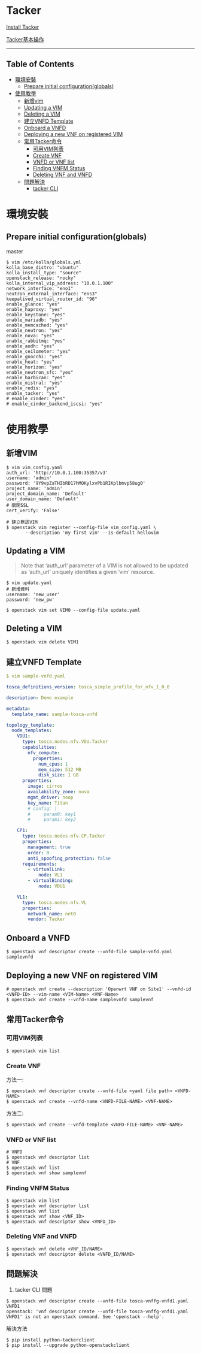 # Tacker
[Install Tacker](https://docs.openstack.org/tacker/latest/install/manual_installation.html#registering-default-vim)

[Tacker基本操作](https://docs.openstack.org/tacker/latest/user/multisite_vim_usage_guide.html)

----

## Table of Contents
* [環境安裝](#環境安裝)
  - [Prepare initial configuration(globals)](#Prepare-initial-configuration-globals)
* [使用教學](#使用教學)
  - [新增vim](#新增vim)
  - [Updating a VIM](#updating-a-vim)
  - [Deleting a VIM](#deleting-a-vim)
  - [建立VNFD Template](#建立vnfd-template)
  - [Onboard a VNFD](#onboard-a-vnfd)
  - [Deploying a new VNF on registered VIM](#deploying-a-new-vnf-on-registered-vim)
  - [常用Tacker命令](#常用tacker命令)
    - [可用VIM列表](#可用VIM列表)
    - [Create VNF](#create-vnf)
    - [VNFD or VNF list](#vnfd-or-vnf-list)
    - [Finding VNFM Status](#finding-vnfm-status)
    - [Deleting VNF and VNFD](#deleting-vnf-and-vnfd)
  - [問題解決](#問題解決)
    - [tacker CLI](#tacker-cli)
# 環境安裝
## Prepare initial configuration(globals)
master
```shell
$ vim /etc/kolla/globals.yml 
kolla_base_distro: "ubuntu"
kolla_install_type: "source"
openstack_release: "rocky"
kolla_internal_vip_address: "10.0.1.100"
network_interface: "eno1"
neutron_external_interface: "ens3"
keepalived_virtual_router_id: "96"
enable_glance: "yes"
enable_haproxy: "yes"
enable_keystone: "yes"
enable_mariadb: "yes"
enable_memcached: "yes"
enable_neutron: "yes"
enable_nova: "yes"
enable_rabbitmq: "yes"
enable_aodh: "yes"
enable_ceilometer: "yes"
enable_gnocchi: "yes"
enable_heat: "yes"
enable_horizon: "yes"
enable_neutron_sfc: "yes"
enable_barbican: "yes"
enable_mistral: "yes"
enable_redis: "yes"
enable_tacker: "yes"
# enable_cinder: "yes"
# enable_cinder_backend_iscsi: "yes"
```
# 使用教學
## 新增VIM
```shell
$ vim vim_config.yaml
auth_url: 'http://10.0.1.100:35357/v3'
username: 'admin'
password: '9Y9vpZaTHIbRD17hMOKylxvPb1RIKplbmvp58ug0'
project_name: 'admin'
project_domain_name: 'Default'
user_domain_name: 'Default'
# 關閉SSL
cert_verify: 'False'

# 建立默認VIM
$ openstack vim register --config-file vim_config.yaml \
       --description 'my first vim' --is-default hellovim
```
## Updating a VIM
> Note that ‘auth_url’ parameter of a VIM is not allowed to be updated as ‘auth_url’ uniquely identifies a given ‘vim’ resource.
```shell
$ vim update.yaml
# 新增資料
username: 'new_user'
password: 'new_pw'

$ openstack vim set VIM0 --config-file update.yaml
```
## Deleting a VIM
```shell
$ openstack vim delete VIM1
```
## 建立VNFD Template
```yaml
$ vim sample-vnfd.yaml

tosca_definitions_version: tosca_simple_profile_for_nfv_1_0_0

description: Demo example

metadata:
  template_name: sample-tosca-vnfd

topology_template:
  node_templates:
    VDU1:
      type: tosca.nodes.nfv.VDU.Tacker
      capabilities:
        nfv_compute:
          properties:
            num_cpus: 1
            mem_size: 512 MB
            disk_size: 1 GB
      properties:
        image: cirros
        availability_zone: nova
        mgmt_driver: noop
        key_name: Titan
        # config: |
        #     param0: key1
        #     param1: key2

    CP1:
      type: tosca.nodes.nfv.CP.Tacker
      properties:
        management: true
        order: 0
        anti_spoofing_protection: false
      requirements:
        - virtualLink:
            node: VL1
        - virtualBinding:
            node: VDU1

    VL1:
      type: tosca.nodes.nfv.VL
      properties:
        network_name: net0
        vendor: Tacker
```
## Onboard a VNFD
```shell
$ openstack vnf descriptor create --vnfd-file sample-vnfd.yaml samplevnfd
```
## Deploying a new VNF on registered VIM
```shell
# openstack vnf create --description 'Openwrt VNF on Site1' --vnfd-id <VNFD-ID> --vim-name <VIM-Name> <VNF-Name>
$ openstack vnf create --vnfd-name samplevnfd samplevnf
```
## 常用Tacker命令
### 可用VIM列表
```shell
$ openstack vim list
```
### Create VNF
方法一:
```shell
$ openstack vnf descriptor create --vnfd-file <yaml file path> <VNFD-NAME>
$ openstack vnf create --vnfd-name <VNFD-FILE-NAME> <VNF-NAME>
```
方法二:
```shell
$ openstack vnf create --vnfd-template <VNFD-FILE-NAME> <VNF-NAME>
```
### VNFD or VNF list
```shell
# VNFD
$ openstack vnf descriptor list
# VNF
$ openstack vnf list
$ openstack vnf show samplevnf
```
### Finding VNFM Status
```shell
$ openstack vim list
$ openstack vnf descriptor list
$ openstack vnf list
$ openstack vnf show <VNF_ID>
$ openstack vnf descriptor show <VNFD_ID>
```
### Deleting VNF and VNFD
```shell
$ openstack vnf delete <VNF_ID/NAME>
$ openstack vnf descriptor delete <VNFD_ID/NAME>
```
## 問題解決
1.  tacker CLI
問題
```shell
$ openstack vnf descriptor create --vnfd-file tosca-vnffg-vnfd1.yaml VNFD1 
openstack: 'vnf descriptor create --vnfd-file tosca-vnffg-vnfd1.yaml VNFD1' is not an openstack command. See 'openstack --help'.
```
解決方法
```shell
$ pip install python-tackerclient
$ pip install --upgrade python-openstackclient
```